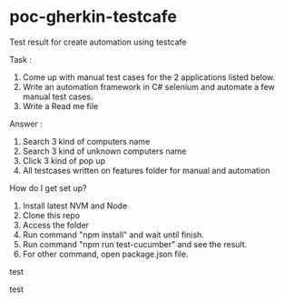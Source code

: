 # poc-gherkin-testcafe
Test result for create automation using testcafe

Task : 
1. Come up with manual test cases for the 2 applications listed below.
2. Write an automation framework in C# selenium and automate a few manual test cases.
3. Write a Read me file

Answer :
1. Search 3 kind of computers name
2. Search 3 kind of unknown computers name
3. Click 3 kind of pop up
4. All testcases written on features folder for manual and automation


How do I get set up?
1. Install latest NVM and Node
2. Clone this repo
3. Access the folder
4. Run command "npm install" and wait until finish.
5. Run command "npm run test-cucumber" and see the result.
6. For other command, open package.json file.


test

test


